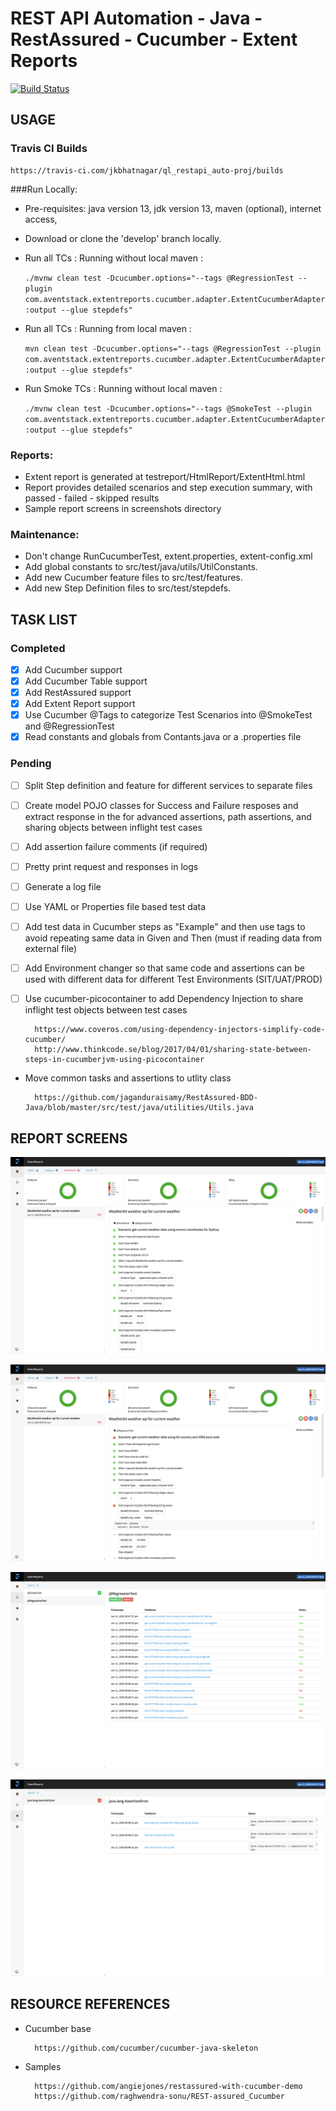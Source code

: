 # REST API Automation - Java - RestAssured - Cucumber - Extent Reports

[![Build Status](https://travis-ci.com/jkbhatnagar/ql_restapi_auto-proj.svg?branch=develop)](https://travis-ci.com/jkbhatnagar/ql_restapi_auto-proj)

## USAGE

### Travis CI Builds

    https://travis-ci.com/jkbhatnagar/ql_restapi_auto-proj/builds
    
###Run Locally:
 - Pre-requisites: java version 13, jdk version 13, maven (optional), internet access, 
 - Download or clone the 'develop' branch locally.
 - Run all TCs : Running without local maven : 
 
     ```./mvnw clean test -Dcucumber.options="--tags @RegressionTest --plugin com.aventstack.extentreports.cucumber.adapter.ExtentCucumberAdapter:output --glue stepdefs"```
 - Run all TCs : Running from local maven : 
 
    ```mvn clean test -Dcucumber.options="--tags @RegressionTest --plugin com.aventstack.extentreports.cucumber.adapter.ExtentCucumberAdapter:output --glue stepdefs"```
 - Run Smoke TCs : Running without local maven : 
 
    ```./mvnw clean test -Dcucumber.options="--tags @SmokeTest --plugin com.aventstack.extentreports.cucumber.adapter.ExtentCucumberAdapter:output --glue stepdefs"```

### Reports:
 - Extent report is generated at testreport/HtmlReport/ExtentHtml.html
 - Report provides detailed scenarios and step execution summary, with passed - failed - skipped results
 - Sample report screens in screenshots directory

### Maintenance:
- Don't change RunCucumberTest, extent.properties, extent-config.xml
- Add global constants to src/test/java/utils/UtilConstants.
- Add new Cucumber feature files to src/test/features.
- Add new Step Definition files to src/test/stepdefs.

## TASK LIST

### Completed
- [x] Add Cucumber support
- [x] Add Cucumber Table support
- [x] Add RestAssured support
- [x] Add Extent Report support
- [x] Use Cucumber @Tags to categorize Test Scenarios into @SmokeTest and @RegressionTest
- [x] Read constants and globals from Contants.java or a .properties file

### Pending
- [ ] Split Step definition and feature for different services to separate files
- [ ] Create model POJO classes for Success and Failure resposes and extract response in the for advanced assertions, path assertions, and sharing objects between inflight test cases
- [ ] Add assertion failure comments (if required)
- [ ] Pretty print request and responses in logs
- [ ] Generate a log file
- [ ] Use YAML or Properties file based test data
- [ ] Add test data in Cucumber steps as "Example" and then use <placeholder> tags to avoid repeating same data in Given and Then (must if reading data from external file)
- [ ] Add Environment changer so that same code and assertions can be used with different data for different Test Environments (SIT/UAT/PROD)
- [ ] Use cucumber-picocontainer to add Dependency Injection to share inflight test objects between test cases

        https://www.coveros.com/using-dependency-injectors-simplify-code-cucumber/
        http://www.thinkcode.se/blog/2017/04/01/sharing-state-between-steps-in-cucumberjvm-using-picocontainer

- Move common tasks and assertions to utlity class

        https://github.com/jaganduraisamy/RestAssured-BDD-Java/blob/master/src/test/java/utilities/Utils.java

## REPORT SCREENS

![Dashboard-All](/screenshots/Dashboard-All.png)

![Dashboard-Failed](/screenshots/Dashboard-Failed.png)

![TestGroups](/screenshots/TestGroups.png)

![Defects](/screenshots/Defects.png)


## RESOURCE REFERENCES
- Cucumber base

        https://github.com/cucumber/cucumber-java-skeleton

- Samples

        https://github.com/angiejones/restassured-with-cucumber-demo
        https://github.com/raghwendra-sonu/REST-assured_Cucumber

